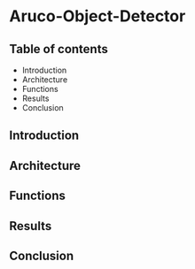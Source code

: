 # Aruco-Object-Detector
## Table of contents
- Introduction
- Architecture
- Functions
- Results
- Conclusion

## Introduction

## Architecture

## Functions

## Results

## Conclusion

